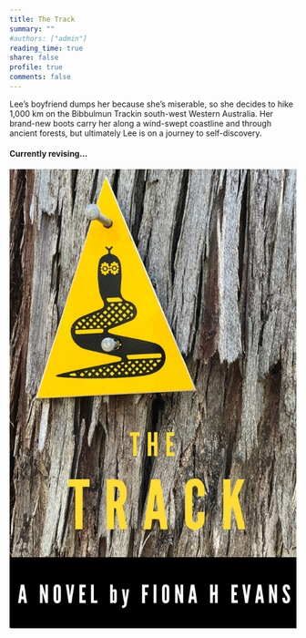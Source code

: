 ```yaml
---
title: The Track
summary: ""
#authors: ["admin"]
reading_time: true  
share: false  
profile: true  
comments: false  
---
```


<!--
<br/><br/><br/>
-->
Lee’s boyfriend dumps her because she’s miserable, so she decides to hike 1,000 km on the Bibbulmun Trackin south-west Western Australia. Her brand-new boots carry her along a wind-swept coastline and through ancient forests, but ultimately Lee is on a journey to self-discovery. 

#### Currently revising...


![](cover.jpg) 


 




